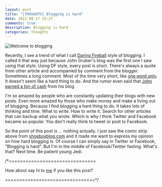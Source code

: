 ```yaml
---
layout: post
title: "[THOUGHTS] Blogging is hard"
date: 2012-09-17 15:27
comments: true
description: Blogging is hard
categories: thoughts
---
```

![Welcome to blogging](http://www.shoeboxblog.com/wp-content/uploads/2012/09/new-blog7.jpg) 

Recently, I see a trend of what I call [Daring Fireball](http://daringfireball.net/) style of blogging. I called it that way just because John Gruber's blog was the first one I saw using that style. Using DF style, every post is short. There's always a quote from other article and accompanied by comment from the blogger. Sometimes a long comment. Most of the time very short, like [one word only](http://daringfireball.net/linked/2012/01/22/rim). It doesn't seem like a hard thing to do. And the rumor even said that [John earned a ton of cash](http://www.businessinsider.com/daring-fireball-2011-3) from his blog.

<!-- more -->

I'm so amazed by people who are constantly updating their blogs with new posts. Even more amazed by those who make money and make a living out of blogging. Because I find blogging a hard thing to do. It takes lots of thinking and time. What to write. How to write it. Search for other articles that can backup what you wrote. Which is why I think Twitter and Facebook became so popular. You don't really think to tweet or post to Facebook. 

So the point of this post is … nothing actually. I just saw the comic strip above from [shoeboxblog.com](http://www.shoeboxblog.com/?p=32420) and it made me want to express my opinion on how hard blogging is. Of course I can simply say in Twitter or Facebook, "Blogging is hard". But I'm in the middle of Facebook/Twitter fasting. What's that? Next time. Be patient young Jedi.

/*===============================

How about say hi to [me](http://twitter.com/nicnocquee) if you like this post?

================================*/